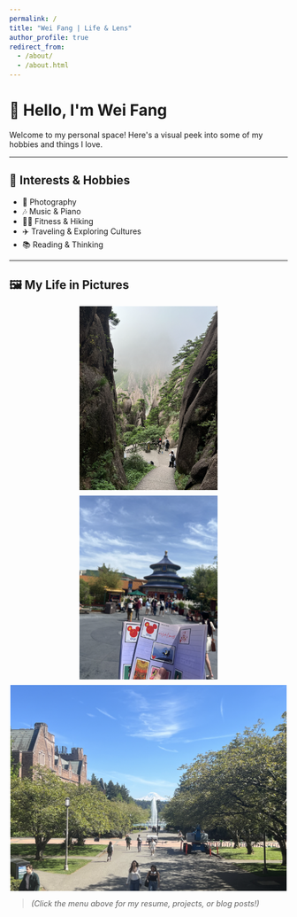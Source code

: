 ```yaml
---
permalink: /
title: "Wei Fang | Life & Lens"
author_profile: true
redirect_from: 
  - /about/
  - /about.html
---
```

# 👋 Hello, I'm Wei Fang

Welcome to my personal space! Here's a visual peek into some of my hobbies and things I love.

---

## 🎨 Interests & Hobbies

- 📸 Photography  
- 🎶 Music & Piano  
- 🧗‍♂️ Fitness & Hiking  
- ✈️ Traveling & Exploring Cultures  
- 📚 Reading & Thinking  

---

## 🖼️ My Life in Pictures

<div style="display: flex; flex-wrap: wrap; gap: 10px; justify-content: space-around;">
  <img src="/images/2222.png" alt="photo1" width="250"/>
  <img src="/images/3333.png" alt="photo2" width="250"/>
  <img src="/images/4444.png" alt="photo3" width="500"/>
</div>

> *(Click the menu above for my resume, projects, or blog posts!)*
